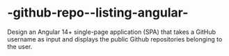 # -github-repo--listing-angular-
Design an Angular 14+ single-page application (SPA) that takes a GitHub username as input and displays the public Github repositories belonging to the user.
